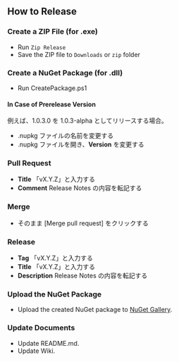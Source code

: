 ## How to Release

### Create a ZIP File (for .exe)
- Run `Zip Release`
- Save the ZIP file to `Downloads` or `zip` folder

### Create a NuGet Package (for .dll)
- Run CreatePackage.ps1

#### In Case of Prerelease Version
例えば、1.0.3.0 を 1.0.3-alpha としてリリースする場合。

* .nupkg ファイルの名前を変更する
* .nupkg ファイルを開き、**Version** を変更する

### Pull Request
* **Title** 「vX.Y.Z」と入力する
* **Comment** Release Notes の内容を転記する

### Merge
* そのまま [Merge pull request] をクリックする

### Release
* **Tag** 「vX.Y.Z」と入力する
* **Title** 「vX.Y.Z」と入力する
* **Description** Release Notes の内容を転記する

### Upload the NuGet Package
* Upload the created NuGet package to [NuGet Gallery](https://www.nuget.org/).

### Update Documents
* Update README.md.
* Update Wiki.

